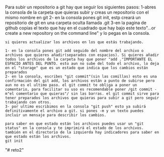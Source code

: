 Para subir un repositorio a git hay que seguir los siguientes pasos:
    1-abres la consola de la carpeta que quieras subir y creas un repositorio con el mismo nombre en git
    2- en la consola pones git init, estp creará un repositorio de git en una carpeta oculta llamada .git
    3-en la pagina de github copias el texto que hay en el cuadrado que hay bajo este texto"…or create a new repository on the command line"
    y lo pegas en la consola.


    si quieres actualizar los archivos en los que estás trabajando.

    1- en la consola pones git add seguido del nombre del archivo o archivos que quieres añadir(separados con espacios). Si quieres añadir todos los archivos de la carpeta hay que poner "add ."IMPORTANTE EL ESPACIO ANTES DEL PUNTO. esto aun no sube del todo el archivo, lo deja en el "storage" que es un estado que indica que los cambios están preparados
    2- en la consola, escribes "git commit"(sin las comillas) esto es una confirmación del git add, los archivos están a punto de subirse pero aun no es el ultimo paso. el git commit te obliga a poner un comentario, para facilitar su uso es recomendable poner /git commit -m"el comentario que quieras"/ sin las barras. el git commit sirve para tener preparados los archivos que quieras para subir a git pero seguir trabajando con otros.
    3- por ultimo escribimos en la consola "git push" esto ya subirá definitivamente el archivo a git. si pones -m y un texto puedes incluir un mensaje para describir los cambios.

    para saber en que estado están los archivos puedes usar un "git status" en la consola y te imprimirá el estado de los archivos.
    también en el directorio de la izquierda hay indicadores para saber en que estado están los archivos.
    git init
"# reto2" 
